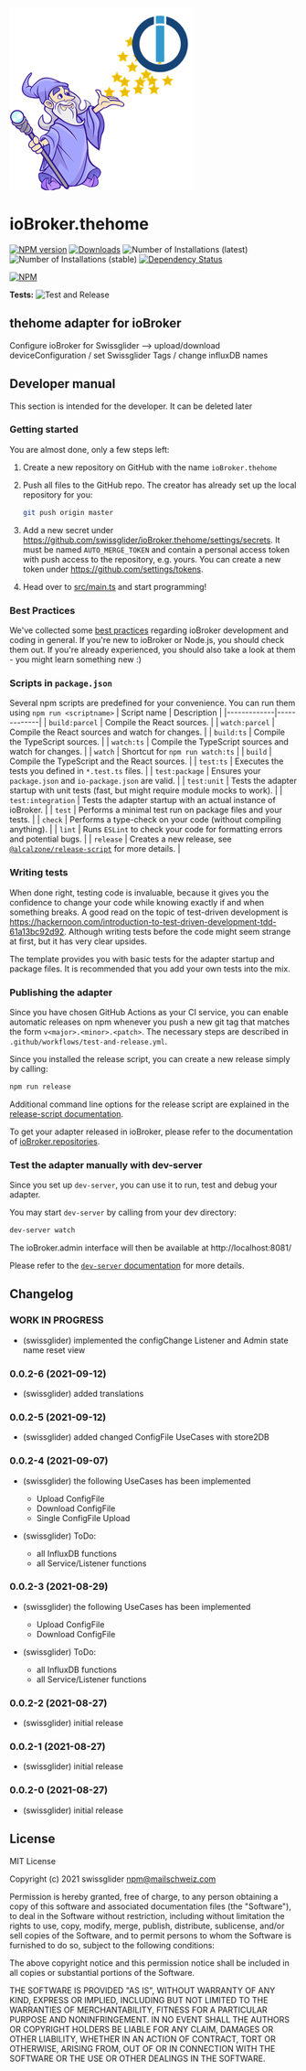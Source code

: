 ![Logo](admin/thehome.png)

# ioBroker.thehome

[![NPM version](https://img.shields.io/npm/v/iobroker.thehome.svg)](https://www.npmjs.com/package/iobroker.thehome)
[![Downloads](https://img.shields.io/npm/dm/iobroker.thehome.svg)](https://www.npmjs.com/package/iobroker.thehome)
![Number of Installations (latest)](https://iobroker.live/badges/thehome-installed.svg)
![Number of Installations (stable)](https://iobroker.live/badges/thehome-stable.svg)
[![Dependency Status](https://img.shields.io/david/swissglider/iobroker.thehome.svg)](https://david-dm.org/swissglider/iobroker.thehome)

[![NPM](https://nodei.co/npm/iobroker.thehome.png?downloads=true)](https://nodei.co/npm/iobroker.thehome/)

**Tests:** ![Test and Release](https://github.com/swissglider/ioBroker.thehome/workflows/Test%20and%20Release/badge.svg)

## thehome adapter for ioBroker

Configure ioBroker for Swissglider --> upload/download deviceConfiguration / set Swissglider Tags / change influxDB names

## Developer manual

This section is intended for the developer. It can be deleted later

### Getting started

You are almost done, only a few steps left:

1. Create a new repository on GitHub with the name `ioBroker.thehome`

1. Push all files to the GitHub repo. The creator has already set up the local repository for you:
    ```bash
    git push origin master
    ```
1. Add a new secret under https://github.com/swissglider/ioBroker.thehome/settings/secrets. It must be named `AUTO_MERGE_TOKEN` and contain a personal access token with push access to the repository, e.g. yours. You can create a new token under https://github.com/settings/tokens.

1. Head over to [src/main.ts](src/main.ts) and start programming!

### Best Practices

We've collected some [best practices](https://github.com/ioBroker/ioBroker.repositories#development-and-coding-best-practices) regarding ioBroker development and coding in general. If you're new to ioBroker or Node.js, you should
check them out. If you're already experienced, you should also take a look at them - you might learn something new :)

### Scripts in `package.json`

Several npm scripts are predefined for your convenience. You can run them using `npm run <scriptname>`
| Script name | Description |
|-------------|-------------|
| `build:parcel` | Compile the React sources. |
| `watch:parcel` | Compile the React sources and watch for changes. |
| `build:ts` | Compile the TypeScript sources. |
| `watch:ts` | Compile the TypeScript sources and watch for changes. |
| `watch` | Shortcut for `npm run watch:ts` |
| `build` | Compile the TypeScript and the React sources. |
| `test:ts` | Executes the tests you defined in `*.test.ts` files. |
| `test:package` | Ensures your `package.json` and `io-package.json` are valid. |
| `test:unit` | Tests the adapter startup with unit tests (fast, but might require module mocks to work). |
| `test:integration` | Tests the adapter startup with an actual instance of ioBroker. |
| `test` | Performs a minimal test run on package files and your tests. |
| `check` | Performs a type-check on your code (without compiling anything). |
| `lint` | Runs `ESLint` to check your code for formatting errors and potential bugs. |
| `release` | Creates a new release, see [`@alcalzone/release-script`](https://github.com/AlCalzone/release-script#usage) for more details. |

### Writing tests

When done right, testing code is invaluable, because it gives you the
confidence to change your code while knowing exactly if and when
something breaks. A good read on the topic of test-driven development
is https://hackernoon.com/introduction-to-test-driven-development-tdd-61a13bc92d92.
Although writing tests before the code might seem strange at first, but it has very
clear upsides.

The template provides you with basic tests for the adapter startup and package files.
It is recommended that you add your own tests into the mix.

### Publishing the adapter

Since you have chosen GitHub Actions as your CI service, you can
enable automatic releases on npm whenever you push a new git tag that matches the form
`v<major>.<minor>.<patch>`. The necessary steps are described in `.github/workflows/test-and-release.yml`.

Since you installed the release script, you can create a new
release simply by calling:

```bash
npm run release
```

Additional command line options for the release script are explained in the
[release-script documentation](https://github.com/AlCalzone/release-script#command-line).

To get your adapter released in ioBroker, please refer to the documentation
of [ioBroker.repositories](https://github.com/ioBroker/ioBroker.repositories#requirements-for-adapter-to-get-added-to-the-latest-repository).

### Test the adapter manually with dev-server

Since you set up `dev-server`, you can use it to run, test and debug your adapter.

You may start `dev-server` by calling from your dev directory:

```bash
dev-server watch
```

The ioBroker.admin interface will then be available at http://localhost:8081/

Please refer to the [`dev-server` documentation](https://github.com/ioBroker/dev-server#command-line) for more details.

## Changelog

### **WORK IN PROGRESS**

-   (swissglider) implemented the configChange Listener and Admin state name reset view

### 0.0.2-6 (2021-09-12)

-   (swissglider) added translations

### 0.0.2-5 (2021-09-12)

-   (swissglider) added changed ConfigFile UseCases with store2DB

### 0.0.2-4 (2021-09-07)

-   (swissglider) the following UseCases has been implemented

    -   Upload ConfigFile
    -   Download ConfigFile
    -   Single ConfigFile Upload

-   (swissglider) ToDo:
    -   all InfluxDB functions
    -   all Service/Listener functions

### 0.0.2-3 (2021-08-29)

-   (swissglider) the following UseCases has been implemented

    -   Upload ConfigFile
    -   Download ConfigFile

-   (swissglider) ToDo:
    -   all InfluxDB functions
    -   all Service/Listener functions

### 0.0.2-2 (2021-08-27)

-   (swissglider) initial release

### 0.0.2-1 (2021-08-27)

-   (swissglider) initial release

### 0.0.2-0 (2021-08-27)

-   (swissglider) initial release

## License

MIT License

Copyright (c) 2021 swissglider <npm@mailschweiz.com>

Permission is hereby granted, free of charge, to any person obtaining a copy
of this software and associated documentation files (the "Software"), to deal
in the Software without restriction, including without limitation the rights
to use, copy, modify, merge, publish, distribute, sublicense, and/or sell
copies of the Software, and to permit persons to whom the Software is
furnished to do so, subject to the following conditions:

The above copyright notice and this permission notice shall be included in all
copies or substantial portions of the Software.

THE SOFTWARE IS PROVIDED "AS IS", WITHOUT WARRANTY OF ANY KIND, EXPRESS OR
IMPLIED, INCLUDING BUT NOT LIMITED TO THE WARRANTIES OF MERCHANTABILITY,
FITNESS FOR A PARTICULAR PURPOSE AND NONINFRINGEMENT. IN NO EVENT SHALL THE
AUTHORS OR COPYRIGHT HOLDERS BE LIABLE FOR ANY CLAIM, DAMAGES OR OTHER
LIABILITY, WHETHER IN AN ACTION OF CONTRACT, TORT OR OTHERWISE, ARISING FROM,
OUT OF OR IN CONNECTION WITH THE SOFTWARE OR THE USE OR OTHER DEALINGS IN THE
SOFTWARE.
